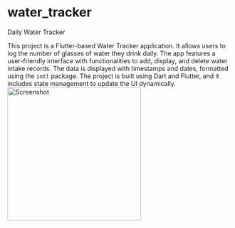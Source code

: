 # water_tracker

Daily Water Tracker

This project is a Flutter-based Water Tracker application. It allows users to log the number of glasses of water they drink daily. The app features a user-friendly interface with functionalities to add, display, and delete water intake records. The data is displayed with timestamps and dates, formatted using the `intl` package. The project is built using Dart and Flutter, and it includes state management to update the UI dynamically.
<img src="https://github.com/user-attachments/assets/d67242fe-2eba-49c9-9820-90f77bc3e1b1" alt="Screenshot" width="300" />



